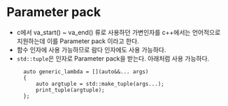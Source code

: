 # Parameter pack
- c에서 va_start() ~ va_end() 류로 사용하던 가변인자를 c++에서는 언어적으로 지원하는데 이를 Parameter pack 이라고 한다.
- 함수 인자에 사용 가능하므로 람다 인자에도 사용 가능하다.
- `std::tuple`은 인자로 Parameter pack을 받는다.
  아래처럼 사용 가능하다.
  ```
    auto generic_lambda = [](auto&&... args)
    {  
        auto argtuple = std::make_tuple(args...);  
        print_tuple(argtuple);
    };
  ```
  
